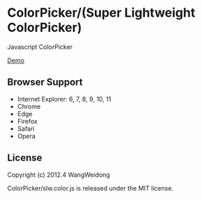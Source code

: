 # ColorPicker/(Super Lightweight ColorPicker)

Javascript ColorPicker

[Demo](https://wang-weidong.github.io/SlwColorPicker/demo/color.html "Demo")

## Browser Support ##
- Internet Explorer: 6, 7, 8, 9, 10, 11
- Chrome
- Edge
- Firefox
- Safari
- Opera

## License ##
Copyright (c) 2012.4 WangWeidong

ColorPicker/slw.color.js is released under the MIT license.